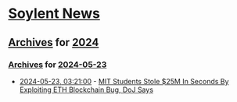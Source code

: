 # [Soylent News](../../../README.md)

## [Archives](../../index.md) for [2024](../index.md)

### [Archives](../../index.md) for [2024-05-23](index.md)

* [2024-05-23, 03:21:00](https://soylentnews.org/article.pl?sid=24/05/21/1043256&from=rss) - [MIT Students Stole $25M In Seconds By Exploiting ETH Blockchain Bug, DoJ Says ](https://soylentnews.org/article.pl?sid=24/05/21/1043256&from=rss)
